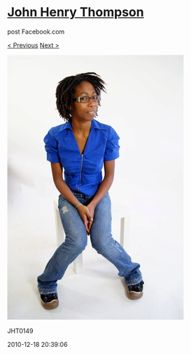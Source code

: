 # [John Henry Thompson](../README.md)
post Facebook.com

[< Previous](2010-12-18-25.md) [Next >](2010-12-18-27.md)

[![](../media/2010-12-18/Fam-2010-JHT0149.jpg)](../README.md)

JHT0149

2010-12-18 20:39:06